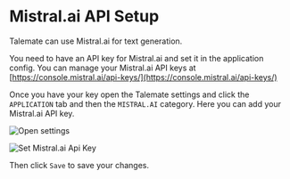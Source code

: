 # Mistral.ai API Setup

Talemate can use Mistral.ai for text generation.

You need to have an API key for Mistral.ai and set it in the application config. You can manage your Mistral.ai API keys at [https://console.mistral.ai/api-keys/](https://console.mistral.ai/api-keys/)

Once you have your key open the Talemate settings and click the `APPLICATION` tab and then the `MISTRAL.AI` category. Here you can add your Mistral.ai API key.

![Open settings](/talemate/img/0.26.0/open-settings.png)

![Set Mistral.ai Api Key](/talemate/img/0.26.0/mistral-settings.png)

Then click `Save` to save your changes.